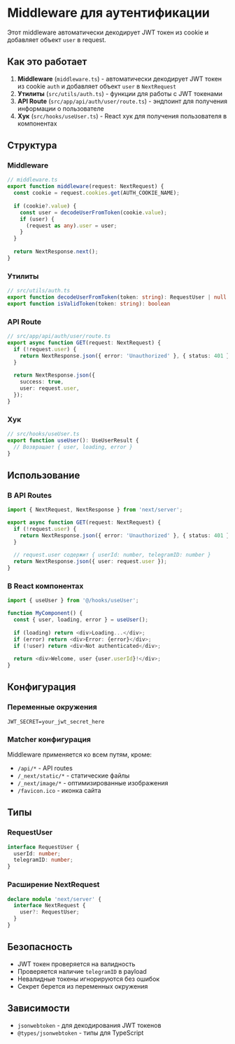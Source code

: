 # Middleware для аутентификации

Этот middleware автоматически декодирует JWT токен из cookie и добавляет объект `user` в request.

## Как это работает

1. **Middleware** (`middleware.ts`) - автоматически декодирует JWT токен из cookie `auth` и добавляет объект `user` в `NextRequest`
2. **Утилиты** (`src/utils/auth.ts`) - функции для работы с JWT токенами
3. **API Route** (`src/app/api/auth/user/route.ts`) - эндпоинт для получения информации о пользователе
4. **Хук** (`src/hooks/useUser.ts`) - React хук для получения пользователя в компонентах

## Структура

### Middleware
```typescript
// middleware.ts
export function middleware(request: NextRequest) {
  const cookie = request.cookies.get(AUTH_COOKIE_NAME);
  
  if (cookie?.value) {
    const user = decodeUserFromToken(cookie.value);
    if (user) {
      (request as any).user = user;
    }
  }
  
  return NextResponse.next();
}
```

### Утилиты
```typescript
// src/utils/auth.ts
export function decodeUserFromToken(token: string): RequestUser | null
export function isValidToken(token: string): boolean
```

### API Route
```typescript
// src/app/api/auth/user/route.ts
export async function GET(request: NextRequest) {
  if (!request.user) {
    return NextResponse.json({ error: 'Unauthorized' }, { status: 401 });
  }
  
  return NextResponse.json({
    success: true,
    user: request.user,
  });
}
```

### Хук
```typescript
// src/hooks/useUser.ts
export function useUser(): UseUserResult {
  // Возвращает { user, loading, error }
}
```

## Использование

### В API Routes
```typescript
import { NextRequest, NextResponse } from 'next/server';

export async function GET(request: NextRequest) {
  if (!request.user) {
    return NextResponse.json({ error: 'Unauthorized' }, { status: 401 });
  }
  
  // request.user содержит { userId: number, telegramID: number }
  return NextResponse.json({ user: request.user });
}
```

### В React компонентах
```typescript
import { useUser } from '@/hooks/useUser';

function MyComponent() {
  const { user, loading, error } = useUser();
  
  if (loading) return <div>Loading...</div>;
  if (error) return <div>Error: {error}</div>;
  if (!user) return <div>Not authenticated</div>;
  
  return <div>Welcome, user {user.userId}!</div>;
}
```

## Конфигурация

### Переменные окружения
```env
JWT_SECRET=your_jwt_secret_here
```

### Matcher конфигурация
Middleware применяется ко всем путям, кроме:
- `/api/*` - API routes
- `/_next/static/*` - статические файлы
- `/_next/image/*` - оптимизированные изображения
- `/favicon.ico` - иконка сайта

## Типы

### RequestUser
```typescript
interface RequestUser {
  userId: number;
  telegramID: number;
}
```

### Расширение NextRequest
```typescript
declare module 'next/server' {
  interface NextRequest {
    user?: RequestUser;
  }
}
```

## Безопасность

- JWT токен проверяется на валидность
- Проверяется наличие `telegramID` в payload
- Невалидные токены игнорируются без ошибок
- Секрет берется из переменных окружения

## Зависимости

- `jsonwebtoken` - для декодирования JWT токенов
- `@types/jsonwebtoken` - типы для TypeScript 